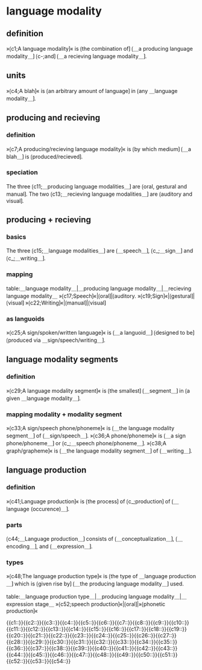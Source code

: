 # language modality

## definition

»⟮c1;A language modality⟯« is ⟮the combination of⟯ ⟮＿a producing language modality＿⟯ ⟮c-;and⟯ ⟮＿a recieving language modality＿⟯.

## units

»⟮c4;A blah⟯« is ⟮an arbitrary amount of language⟯ in ⟮any ＿language modality＿⟯.

## producing and recieving

### definition

»⟮c7;A producing/recieving language modality⟯« is ⟮by which medium⟯ ⟮＿a blah＿⟯ is ⟮produced/recieved⟯.

### speciation

The three ⟮c11;＿producing language modalities＿⟯ are ⟮oral, gestural and manual⟯.
The two ⟮c13;＿recieving language modalities＿⟯ are ⟮auditory and visual⟯.

## producing + recieving

### basics

The three ⟮c15;＿language modalities＿⟯ are ⟮＿speech＿⟯, ⟮c_;＿sign＿⟯ and ⟮c_;＿writing＿⟯.

### mapping

table:＿language modality＿|＿producing language modality＿|＿recieving language modality＿
»⟮c17;Speech⟯«|⟮oral⟯|⟮auditory.
»⟮c19;Sign⟯«|⟮gestural⟯|⟮visual⟯
»⟮c22;Writing⟯«|⟮manual⟯|⟮visual⟯

### as languoids

»⟮c25;A sign/spoken/written language⟯« is ⟮＿a languoid＿⟯ ⟮designed to be⟯ ⟮produced via ＿sign/speech/writing＿⟯. 

## language modality segments

### definition

»⟮c29;A language modality segment⟯« is ⟮the smallest⟯ ⟮＿segment＿⟯ in ⟮a given ＿language modality＿⟯.

### mapping modality + modality segment

»⟮c33;A sign/speech phone/phoneme⟯« is ⟮＿the language modality segment＿⟯ of ⟮＿sign/speech＿⟯.
»⟮c36;A phone/phoneme⟯« is ⟮＿a sign phone/phoneme＿⟯ or ⟮c_;＿speech phone/phoneme＿⟯.
»⟮c38;A graph/grapheme⟯« is ⟮＿the language modality segment＿⟯ of ⟮＿writing＿⟯.

## language production

### definition

»⟮c41;Language production⟯« is ⟮the process⟯ of ⟮c_;production⟯ of ⟮＿language (occurence)＿⟯.

### parts

⟮c44;＿Language production＿⟯ consists of ⟮＿conceptualization＿⟯, ⟮＿encoding＿⟯, and ⟮＿expression＿⟯.

### types

»⟮c48;The language production type⟯« is ⟮the type of ＿language production＿⟯ which is ⟮given rise by⟯ ⟮＿the producing language modality＿⟯ used.


table:＿language production type＿|＿producing language modality＿|＿expression stage＿
»⟮c52;speech production⟯«|⟮oral⟯|»⟮phonetic production⟯«


<span class='cloze-dump'>{{c1::}}{{c2::}}{{c3::}}{{c4::}}{{c5::}}{{c6::}}{{c7::}}{{c8::}}{{c9::}}{{c10::}}{{c11::}}{{c12::}}{{c13::}}{{c14::}}{{c15::}}{{c16::}}{{c17::}}{{c18::}}{{c19::}}{{c20::}}{{c21::}}{{c22::}}{{c23::}}{{c24::}}{{c25::}}{{c26::}}{{c27::}}{{c28::}}{{c29::}}{{c30::}}{{c31::}}{{c32::}}{{c33::}}{{c34::}}{{c35::}}{{c36::}}{{c37::}}{{c38::}}{{c39::}}{{c40::}}{{c41::}}{{c42::}}{{c43::}}{{c44::}}{{c45::}}{{c46::}}{{c47::}}{{c48::}}{{c49::}}{{c50::}}{{c51::}}{{c52::}}{{c53::}}{{c54::}}</span>
